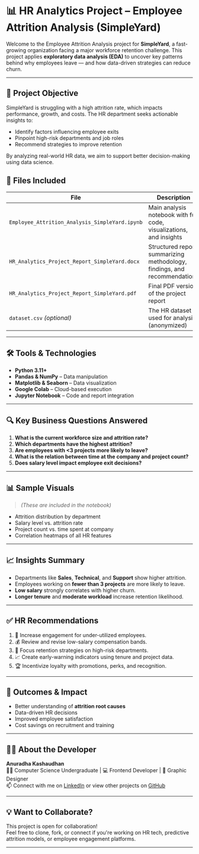# 📊 HR Analytics Project – Employee Attrition Analysis (SimpleYard)

Welcome to the Employee Attrition Analysis project for **SimpleYard**, a fast-growing organization facing a major workforce retention challenge. This project applies **exploratory data analysis (EDA)** to uncover key patterns behind why employees leave — and how data-driven strategies can reduce churn.

---

## 🧠 Project Objective

SimpleYard is struggling with a high attrition rate, which impacts performance, growth, and costs. The HR department seeks actionable insights to:

- Identify factors influencing employee exits
- Pinpoint high-risk departments and job roles
- Recommend strategies to improve retention
  
By analyzing real-world HR data, we aim to support better decision-making using data science.


## 📁 Files Included

| File | Description |
|------|-------------|
| `Employee_Attrition_Analysis_SimpleYard.ipynb` | Main analysis notebook with full code, visualizations, and insights |
| `HR_Analytics_Project_Report_SimpleYard.docx` | Structured report summarizing methodology, findings, and recommendations |
| `HR_Analytics_Project_Report_SimpleYard.pdf` | Final PDF version of the project report |
| `dataset.csv` *(optional)* | The HR dataset used for analysis (anonymized) |

---

## 🛠️ Tools & Technologies

- **Python 3.11+**
- **Pandas & NumPy** – Data manipulation
- **Matplotlib & Seaborn** – Data visualization
- **Google Colab** – Cloud-based execution
- **Jupyter Notebook** – Code and report integration

---

## 🔍 Key Business Questions Answered

1. **What is the current workforce size and attrition rate?**
2. **Which departments have the highest attrition?**
3. **Are employees with <3 projects more likely to leave?**
4. **What is the relation between time at the company and project count?**
5. **Does salary level impact employee exit decisions?**

---

## 📊 Sample Visuals

> _(These are included in the notebook)_

- Attrition distribution by department  
- Salary level vs. attrition rate  
- Project count vs. time spent at company  
- Correlation heatmaps of all HR features  

---

## 📈 Insights Summary

- Departments like **Sales**, **Technical**, and **Support** show higher attrition.
- Employees working on **fewer than 3 projects** are more likely to leave.
- **Low salary** strongly correlates with higher churn.
- **Longer tenure** and **moderate workload** increase retention likelihood.

---

## ✅ HR Recommendations

1. 📌 Increase engagement for under-utilized employees.
2. 💰 Review and revise low-salary compensation bands.
3. 🎯 Focus retention strategies on high-risk departments.
4. 📈 Create early-warning indicators using tenure and project data.
5. 🏆 Incentivize loyalty with promotions, perks, and recognition.

---

## 🚀 Outcomes & Impact

- Better understanding of **attrition root causes**
- Data-driven HR decisions
- Improved employee satisfaction
- Cost savings on recruitment and training

---

## 🧑‍💻 About the Developer

**Anuradha Kashaudhan**  
👩‍🎓 Computer Science Undergraduate | 💻 Frontend Developer | 🎨 Graphic Designer  
📫 Connect with me on [LinkedIn](https://www.linkedin.com/in/anuradha-kashaudhan-14a4a8283/) or view other projects on [GitHub](https://github.com/AnuradhaKashaudhan)

---

## 💡 Want to Collaborate?

This project is open for collaboration!  
Feel free to clone, fork, or connect if you're working on HR tech, predictive attrition models, or employee engagement platforms.

---
